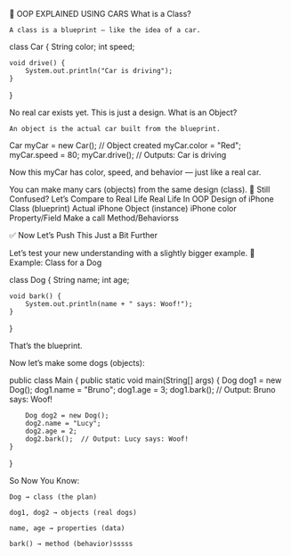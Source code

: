 🚗 OOP EXPLAINED USING CARS
What is a Class?

    A class is a blueprint — like the idea of a car.

class Car {
    String color;
    int speed;

    void drive() {
        System.out.println("Car is driving");
    }
}

No real car exists yet. This is just a design.
What is an Object?

    An object is the actual car built from the blueprint.

Car myCar = new Car();  // Object created
myCar.color = "Red";
myCar.speed = 80;
myCar.drive();          // Outputs: Car is driving

Now this myCar has color, speed, and behavior — just like a real car.

You can make many cars (objects) from the same design (class).
🔁 Still Confused? Let’s Compare to Real Life
Real Life	In OOP
Design of iPhone	Class (blueprint)
Actual iPhone	Object (instance)
iPhone color	Property/Field
Make a call	Method/Behaviorss




✅ Now Let’s Push This Just a Bit Further

Let’s test your new understanding with a slightly bigger example.
🐶 Example: Class for a Dog

class Dog {
    String name;
    int age;

    void bark() {
        System.out.println(name + " says: Woof!");
    }
}

That’s the blueprint.

Now let’s make some dogs (objects):

public class Main {
    public static void main(String[] args) {
        Dog dog1 = new Dog();
        dog1.name = "Bruno";
        dog1.age = 3;
        dog1.bark();  // Output: Bruno says: Woof!

        Dog dog2 = new Dog();
        dog2.name = "Lucy";
        dog2.age = 2;
        dog2.bark();  // Output: Lucy says: Woof!
    }
}

So Now You Know:

    Dog → class (the plan)

    dog1, dog2 → objects (real dogs)

    name, age → properties (data)

    bark() → method (behavior)sssss